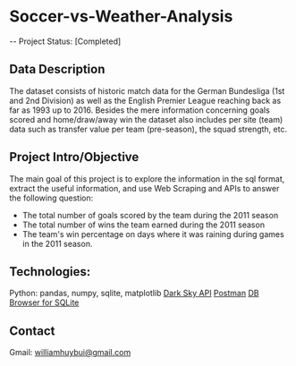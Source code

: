 # Soccer-vs-Weather-Analysis

-- Project Status: [Completed]

## Data Description

The dataset consists of historic match data for the German Bundesliga (1st and 2nd Division) as well as the English Premier League reaching back as far as 1993 up to 2016. Besides the mere information concerning goals scored and home/draw/away win the dataset also includes per site (team) data such as transfer value per team (pre-season), the squad strength, etc. 

## Project Intro/Objective
The main goal of this project is to explore the information in the sql format, extract the useful information, and use Web Scraping and APIs to answer the following question:
* The total number of goals scored by the team during the 2011 season
* The total number of wins the team earned during the 2011 season
* The team's win percentage on days where it was raining during games in the 2011 season.

## Technologies:
Python: pandas, numpy, sqlite, matplotlib
[Dark Sky API](https://darksky.net/dev)
[Postman](getpostman.com)
[DB Browser for SQLite](https://sqlitebrowser.org/)


## Contact
Gmail: williamhuybui@gmail.com
